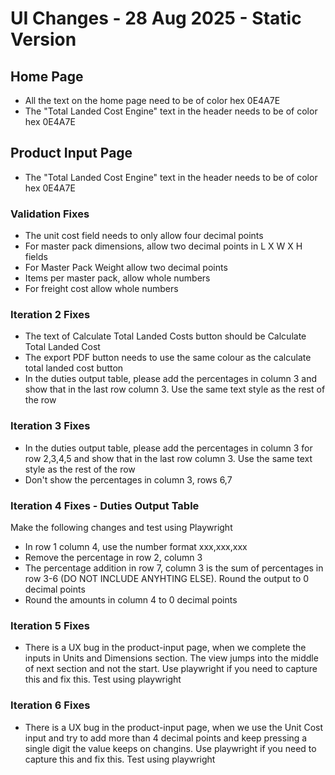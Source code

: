 # UI Changes - 28 Aug 2025 - Static Version

## Home Page
* All the text on the home page need to be of color hex 0E4A7E
* The "Total Landed Cost Engine" text in the header needs to be of color hex 0E4A7E

## Product Input Page
* The "Total Landed Cost Engine" text in the header needs to be of color hex 0E4A7E

### Validation Fixes
* The unit cost field needs to only allow four decimal points
* For master pack dimensions, allow two decimal points in L X W X H fields
* For Master Pack Weight allow two decimal points
* Items per master pack, allow whole numbers
* For freight cost allow whole numbers

### Iteration 2 Fixes
* The text of Calculate Total Landed Costs button should be Calculate Total Landed Cost
* The export PDF button needs to use the same colour as the calculate total landed cost button
* In the duties output table, please add the percentages in column 3 and show that in the last row column 3. Use the same text style as the rest of the row

### Iteration 3 Fixes
* In the duties output table, please add the percentages in column 3 for row 2,3,4,5 and show that in the last row column 3. Use the same text style as the rest of the row
* Don't show the percentages in column 3, rows 6,7

### Iteration 4 Fixes - Duties Output Table

Make the following changes and test using Playwright

* In row 1 column 4, use the number format xxx,xxx,xxx
* Remove the percentage in row 2, column 3
* The percentage addition in row 7, column 3 is the sum of percentages in row 3-6 (DO NOT INCLUDE ANYHTING ELSE). Round the output to 0 decimal points
* Round the amounts in column 4 to 0 decimal points

### Iteration 5 Fixes

* There is a UX bug in the product-input page, when we complete the inputs in Units and Dimensions section. The view jumps into the middle of next section and not the start. Use playwright if you need to capture this and fix this. Test using playwright

### Iteration 6 Fixes

* There is a UX bug in the product-input page, when we use the Unit Cost input and try to add more than 4 decimal points and keep pressing a single digit the value keeps on changins. Use playwright if you need to capture this and fix this. Test using playwright



